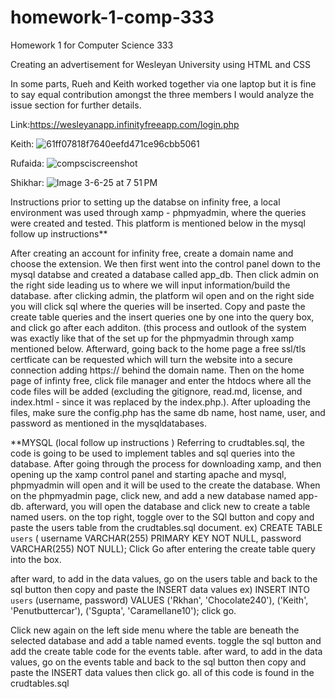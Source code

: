 # homework-1-comp-333
Homework 1 for Computer Science 333

Creating an advertisement for Wesleyan University using HTML and CSS

In some parts, Rueh and Keith worked together via one laptop but it is fine to say equal contribution amongst the three members I would analyze the issue section for further details.

Link:https://wesleyanapp.infinityfreeapp.com/login.php

Keith:
![61ff07818f7640eefd471ce96cbb5061](https://github.com/user-attachments/assets/fa9e6157-93f6-4bc1-8dae-230088f8773f)


Rufaida: 
![compsciscreenshot](https://github.com/user-attachments/assets/ebd24dea-6f43-4327-9ec7-2cc7cf8aea64)


Shikhar:
![Image 3-6-25 at 7 51 PM](https://github.com/user-attachments/assets/7f829c9d-e2f5-494e-b473-c08fdcfd75f2)


Instructions 
prior to setting up the databse on infinity free, a local environment was used through xamp - phpmyadmin, where the queries were created and tested. This platform is mentioned below in the mysql follow up instructions**

After creating an account for infinity free, create a domain name and choose the extension. We then first went into the control panel down to the mysql databse and created a database called app_db. Then click admin on the right side leading us to where we will input information/build the database. after clicking admin, the platform wil open and on the right side you will click sql where the queries will be inserted. Copy and paste the create table queries and the insert queries one by one into the query box, and click go after each additon. (this process and outlook of the system was exactly like that of the set up for the phpmyadmin through xamp mentioned below. 
Afterward, going back to the home page a free ssl/tls certficate can be requested which will turn the website into a secure connection adding https:// behind the domain name. Then on the home page of infinty free, click file manager and enter the htdocs where all the code files will be added (excluding the gitignore, read.md, license, and index.html - since it was replaced by the index.php.). After uploading the files, make sure the config.php has the same db name, host name, user, and password as mentioned in the mysqldatabases.



**MYSQL (local follow up instructions )
Referring to crudtables.sql, the code is going to be used to implement tables and sql queries into the database. 
After going through the process for downloading xamp, and then opening up the xamp control panel and starting apache and mysql, phpmyadmin will open and it will be used to the create the database. 
When on the phpmyadmin page, click new, and add a new database named app-db. afterward, you will open the database and click new to create a table named users. on the top right, toggle over to the SQl button and copy and paste the users table from the crudtables.sql document.
ex) CREATE TABLE  `users` (
    username VARCHAR(255) PRIMARY KEY NOT NULL, 
    password VARCHAR(255) NOT NULL);
Click Go after entering the create table query into the box.

after ward, to add in the data values, go on the users table and back to the sql button then copy and paste the INSERT data values
ex) 
INSERT INTO  `users` (username, password)
VALUES
 ('Rkhan', 'Chocolate240'),
 ('Keith', 'Penutbuttercar'),
 ('Sgupta', 'Caramellane10');
 click go.

Click new again on the left side menu where the table are beneath the selected database and add a table named events. toggle the sql button and add the create table code for the events table. 
after ward, to add in the data values, go on the events table and back to the sql button then copy and paste the INSERT data values
  then click go. 
all of this code is found in the crudtables.sql
